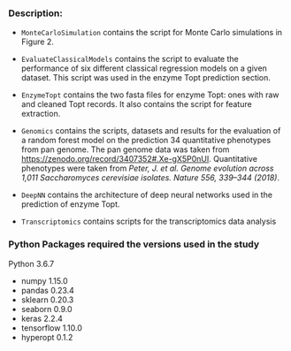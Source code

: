 ### Description:
* `MonteCarloSimulation` contains the script for Monte Carlo simulations in Figure 2.
  
* `EvaluateClassicalModels` contains the script to evaluate the performance of six different classical regression models on a given dataset. This script was used in the enzyme Topt prediction section.
  
* `EnzymeTopt` contains the two fasta files for enzyme Topt: ones with raw and cleaned Topt records. It also contains the script for feature extraction.
  
* `Genomics` contains the scripts, datasets and results for the evaluation of a random forest model on the prediction 34 quantitative phenotypes from pan genome. The pan genome data was taken from https://zenodo.org/record/3407352#.Xe-gX5P0nUI. Quantitative phenotypes were taken from *Peter, J. et al. Genome evolution across 1,011 Saccharomyces cerevisiae isolates. Nature 556, 339–344 (2018)*.
  
* `DeepNN` contains the architecture of deep neural networks used in the prediction of enzyme Topt.
  
* `Transcriptomics` contains scripts for the transcriptomics data analysis


### Python Packages required the versions used in the study
Python 3.6.7  
* numpy 1.15.0
* pandas 0.23.4
* sklearn 0.20.3
* seaborn 0.9.0
* keras 2.2.4 
* tensorflow 1.10.0
* hyperopt 0.1.2  
